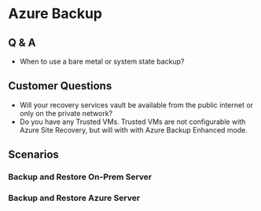 # Azure Backup

## Q & A

- When to use a bare metal or system state backup? 

## Customer Questions

- Will your recovery services vault be available from the public internet or only on the private network?
- Do you have any Trusted VMs.  Trusted VMs are not configurable with Azure Site Recovery, but will with with Azure Backup Enhanced mode.

## Scenarios

### Backup and Restore On-Prem Server

### Backup and Restore Azure Server
